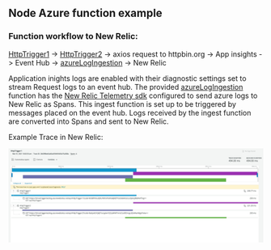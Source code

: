 ## Node Azure function example

### Function workflow to New Relic:
[HttpTrigger1](HttpTrigger1/index.js) -> [HttpTrigger2](HttpTrigger2/index.js) -> axios request to httpbin.org -> App insights -> Event Hub -> [azureLogIngestion](../../azureLogIngestion/index.ts) -> New Relic

Application inights logs are enabled with their diagnostic settings set to stream Request logs to an event hub. The provided [azureLogIngestion](../../azureLogIngestion/index.ts) function has the [New Relic Telemetry sdk](https://github.com/newrelic/newrelic-telemetry-sdk-node) configured to send azure logs to New Relic as Spans. This ingest function is set up to be triggered by messages placed on the event hub. Logs received by the ingest function are converted into Spans and sent to New Relic.

Example Trace in New Relic:

![Azure function trace](../../examples/node/Trace.jpeg)


